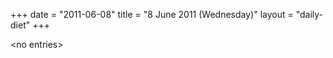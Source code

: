 +++
date = "2011-06-08"
title = "8 June 2011 (Wednesday)"
layout = "daily-diet"
+++


\<no entries\>

